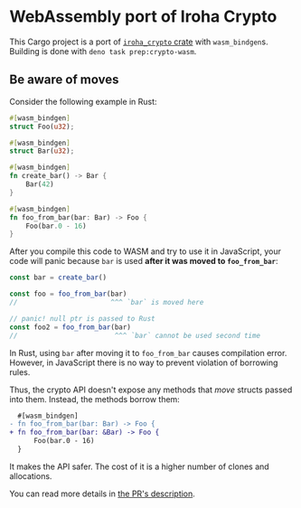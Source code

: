 # WebAssembly port of Iroha Crypto

This Cargo project is a port of [`iroha_crypto` crate](https://github.com/hyperledger/iroha/) with `wasm_bindgen`s.
Building is done with `deno task prep:crypto-wasm`.

## Be aware of moves

Consider the following example in Rust:

```rs
#[wasm_bindgen]
struct Foo(u32);

#[wasm_bindgen]
struct Bar(u32);

#[wasm_bindgen]
fn create_bar() -> Bar {
    Bar(42)
}

#[wasm_bindgen]
fn foo_from_bar(bar: Bar) -> Foo {
    Foo(bar.0 - 16)
}
```

After you compile this code to WASM and try to use it in JavaScript, your code will panic because `bar` is used **after
it was moved to `foo_from_bar`**:

```js
const bar = create_bar()

const foo = foo_from_bar(bar)
//                       ^^^ `bar` is moved here

// panic! null ptr is passed to Rust
const foo2 = foo_from_bar(bar)
//                        ^^^ `bar` cannot be used second time
```

In Rust, using `bar` after moving it to `foo_from_bar` causes compilation error. However, in JavaScript there is no way
to prevent violation of borrowing rules.

Thus, the crypto API doesn't expose any methods that _move_ structs passed into them. Instead, the methods borrow them:

```diff
  #[wasm_bindgen]
- fn foo_from_bar(bar: Bar) -> Foo {
+ fn foo_from_bar(bar: &Bar) -> Foo {
      Foo(bar.0 - 16)
  }
```

It makes the API safer. The cost of it is a higher number of clones and allocations.

You can read more details in
[the PR's description](https://github.com/hyperledger/iroha-javascript/pull/69#issue-963187691).
